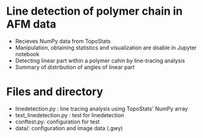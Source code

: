 # Line detection of polymer chain in AFM data
 - Recieves NumPy data from TopoStats
 - Manipulation, obtaining statistics and visualization are doable in Jupyter notebook 
 - Detecting linear part within a polymer cahin by line-tracing analysis
 - Summary of distribution of angles of linear part

# Files and directory
- linedetection.py : line tracing analysis using TopoStats' NumPy array
- test_linedetection.py : test for linedetection
- conftest.py: configuration for test
- data/: configuration and image data (.gwy)
